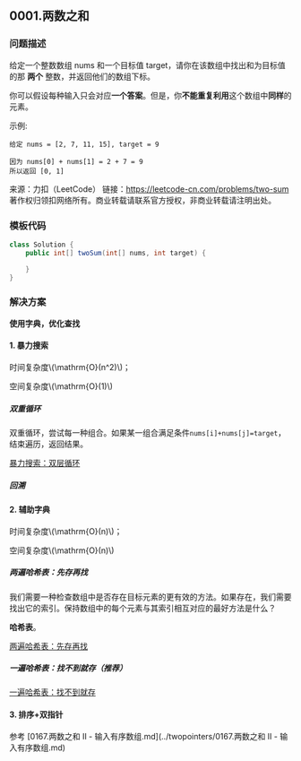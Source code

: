 <script src="https://cdn.bootcss.com/mathjax/2.7.7/MathJax.js?config=TeX-AMS-MML_HTMLorMML"></script>

## 0001.两数之和

### 问题描述

给定一个整数数组 nums 和一个目标值 target，请你在该数组中找出和为目标值的那 **两个** 整数，并返回他们的数组下标。

你可以假设每种输入只会对应**一个答案**。但是，你**不能重复利用**这个数组中**同样**的元素。

示例:

```
给定 nums = [2, 7, 11, 15], target = 9

因为 nums[0] + nums[1] = 2 + 7 = 9
所以返回 [0, 1]
```

来源：力扣（LeetCode）
链接：https://leetcode-cn.com/problems/two-sum
著作权归领扣网络所有。商业转载请联系官方授权，非商业转载请注明出处。

### 模板代码

``` java
class Solution {
    public int[] twoSum(int[] nums, int target) {

    }
}
```

### 解决方案

**使用字典，优化查找**

#### 1. 暴力搜索

时间复杂度\\(\mathrm{O}(n^2)\\)；

空间复杂度\\(\mathrm{O}(1)\\)

##### 双重循环

双重循环，尝试每一种组合。如果某一组合满足条件`nums[i]+nums[j]=target`，结束遍历，返回结果。

[暴力搜索：双层循环](qu0001/solu1/Solution.java)

##### 回溯

#### 2. 辅助字典 

时间复杂度\\(\mathrm{O}(n)\\)；

空间复杂度\\(\mathrm{O}(n)\\)

##### 两遍哈希表：先存再找

我们需要一种检查数组中是否存在目标元素的更有效的方法。如果存在，我们需要找出它的索引。保持数组中的每个元素与其索引相互对应的最好方法是什么？

**哈希表**。

[两遍哈希表：先存再找](qu0001/solu2/Solution.java)


##### 一遍哈希表：找不到就存（推荐）

[一遍哈希表：找不到就存](qu0001/solu3/Solution.java)

#### 3. 排序+双指针

参考 [0167.两数之和 II - 输入有序数组.md](../twopointers/0167.两数之和 II - 输入有序数组.md)
